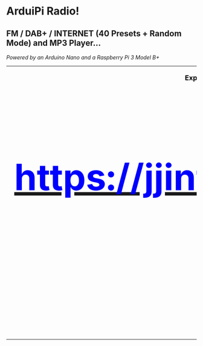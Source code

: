 # ArduiPi Radio!
## FM / DAB+ / INTERNET (40 Presets + Random Mode) and MP3 Player...
<I>Powered by an Arduino Nano and a Raspberry Pi 3 Model B+</I>
<TABLE BORDER=0 CELLSPACING=0 CELLPADDING=0>
   <TR ALIGN="center">
      <TD>
         <A HREF="pix/ArduiPi Radio!.jpg">
         <IMG SRC="pix/ArduiPi Radio! (small).jpg"
         ALT="ArduiPi Radio!" WIDTH=320 HEIGHT=240 BORDER=0></A>
      </TD>
      <TD>
<FONT SIZE=4 COLOR="Black"><B>

Explanations, pictures & videos:

</B>
<BR><BR>
         <A HREF="https://jjintokyo.github.io"><B><FONT SIZE=7 COLOR="Blue">
         <H1>https://jjintokyo.github.io</H1></B></A>
<BR><BR><FONT SIZE=7 COLOR="Red"><B>:-)</B>

      </TD>
   </TR>
</TABLE>
